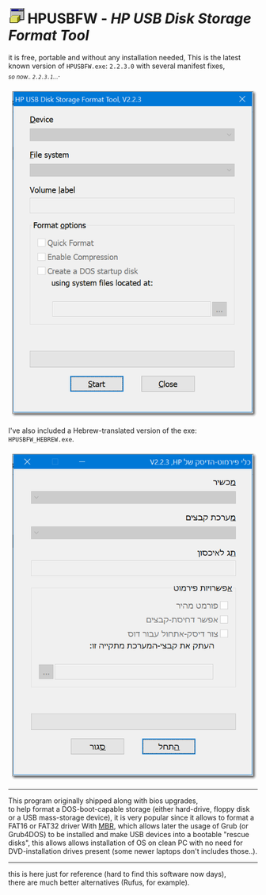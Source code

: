 <h1><img src="resources/icon.png" alt="" /> HPUSBFW - <em>HP USB Disk Storage Format Tool</em></h1>

it is free, portable and without any installation needed,
This is the latest known version of <code>HPUSBFW.exe</code>: <code>2.2.3.0</code> with several manifest fixes,<br/>
<sub><em>so now.. <code>2.2.3.1</code>...</em></sub>.

<img src="resources/screenshot1.png"/><br/>

I've also included a Hebrew-translated version of the exe: <code>HPUSBFW_HEBREW.exe</code>.

<img src="resources/screenshot2.png"/><br/>

<hr/>

This program originally shipped along with bios upgrades,<br/>
to help format a DOS-boot-capable storage (either hard-drive, floppy disk or a USB mass-storage device),
it is very popular since it allows to format a FAT16 or FAT32 driver With <a href="https://en.wikipedia.org/wiki/Master_boot_record">MBR</a>,
which allows later the usage of Grub (or Grub4DOS) to be installed and make USB devices into a bootable "rescue disks",
this allows allows installation of OS on clean PC with no need for DVD-installation drives present (some newer laptops don't includes those..).

<hr/>

this is here just for reference (hard to find this software now days),  
there are much better alternatives (Rufus, for example).